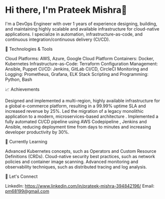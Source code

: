 # Hi there, I'm Prateek Mishra👋

I'm a DevOps Engineer with over 1 years of experience designing, building, and maintaining highly scalable and available infrastructure for cloud-native applications. I specialize in automation, infrastructure-as-code, and continuous integration/continuous delivery (CI/CD).

🔧 Technologies & Tools

Cloud Platforms: AWS, Azure, Google Cloud Platform
Containers: Docker, Kubernetes
Infrastructure-as-Code: Terraform
Configuration Management: Ansible, Puppet
CI/CD: Jenkins, GitLab CI/CD, CircleCI
Monitoring and Logging: Prometheus, Grafana, ELK Stack
Scripting and Programming: Python, Bash

📈 Achievements

Designed and implemented a multi-region, highly available infrastructure for a global e-commerce platform, resulting in a 99.99% uptime SLA and increased revenue by 25%.
Led the migration of a legacy monolithic application to a modern, microservices-based architecture .
Implemented a fully automated CI/CD pipeline using AWS Codepipeline , Jenkins and Ansible, reducing deployment time from days to minutes and increasing developer productivity by 30%.

🌱 Currently Learning

Advanced Kubernetes concepts, such as Operators and Custom Resource Definitions (CRDs).
Cloud-native security best practices, such as network policies and container image scanning.
Advanced monitoring and observability techniques, such as distributed tracing and log analysis.

🤝 Let's Connect

LinkedIn: https://www.linkedin.com/in/prateek-mishra-394842196/
Email: pm68199@gmail.com
